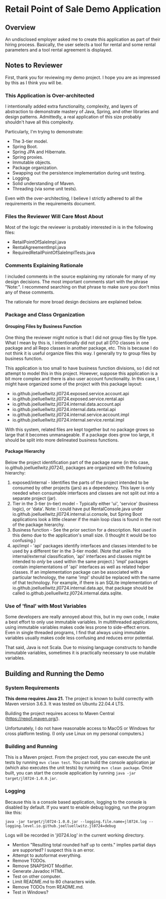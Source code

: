 # Retail Point of Sale Demo Application

## Overview

An undisclosed employer asked me to create this application as part of their hiring process. Basically, the user selects a tool for rental and some rental parameters and a tool rental agreement is displayed.

## Notes to Reviewer

First, thank you for reviewing my demo project. I hope you are as impressed by this as I think you will be.

### This Application is Over-architected

I intentionally added extra functionality, complexity, and layers of abstraction to demonstrate mastery of Java, Spring, and other libraries and design patterns. Admittedly, a real application of this size probably shouldn't have all this complexity.

Particularly, I'm trying to demonstrate:

* The 3-tier model.
* Spring Boot.
* Spring JPA and Hibernate.
* Spring proxies.
* Immutable objects.
* Package organization.
* Swapping out the persistence implementation during unit testing.
* Logging.
* Solid understanding of Maven.
* Threading (via some unit tests).

Even with the over-architecting, I believe I strictly adhered to all the requirements in the requirements document.

### Files the Reviewer Will Care Most About

Most of the logic the reviewer is probably interested in is in the following files:

* RetailPointOfSaleImpl.java
* RentalAgreementImpl.java
* RequiredRetailPointOfSaleImplTests.java

### Comments Explaining Rationale

I included comments in the source explaining my rationale for many of my design decisions. The most important comments start with the phrase "Note:". I recommend searching on that phrase to make sure you don't miss any of these comments.

The rationale for more broad design decisions are explained below.

### Package and Class Organization

#### Grouping Files by Business Function

One thing the reviewer might notice is that I did not group files by file type. What I mean by this is, I intentionally did not put all DTO classes in one package and all Repo classes in another package, etc. This is because I do not think it is useful organize files this way. I generally try to group files by business function.

This application is too small to have business function divisions, so I did not attempt to model this in this project. However, suppose this application is a bit more complex and there is also user account functionality. In this case, I might have organized some of the project with this package layout:
* io.github.joelluellwitz.jl0724.exposed.service.account.api
* io.github.joelluellwitz.jl0724.exposed.service.rental.api
* io.github.joelluellwitz.jl0724.internal.data.account.api
* io.github.joelluellwitz.jl0724.internal.data.rental.api
* io.github.joelluellwitz.jl0724.internal.service.account.impl
* io.github.joelluellwitz.jl0724.internal.service.rental.impl

With this system, related files are kept together but no package grows so large that it becomes unmanageable. If a package does grow too large, it should be split into more delineated business functions.

#### Package Hierarchy

Below the project identification part of the package name (in this case, io.github.joelluellwitz.jl0724), packages are organized with the following hierarchy:

1. exposed/internal - Identifies the parts of the project intended to be consumed by other projects (jars) as a dependency. This layer is only needed when consumable interfaces and classes are not split out into a separate project (jar).
2. Tier in the 3-tier (n-tier) model - Typically either 'ui', 'service' (business logic), or 'data'. Note: I could have put RentalConsole.java under io.github.joelluellwitz.jl0724.internal.ui.console, but Spring Boot applications look a little cleaner if the main loop class is found in the root of the package hierarchy.
3. Business function - See the prior section for a description. Not used in this demo due to the application's small size. (I thought it would be too confusing.)
4. api/impl - 'api' packages identify interfaces and classes intended to be used by a different tier in the 3-tier model. (Note that unlike the internal/external classification, 'api' interfaces and classes might be intended to *only* be used within the same project.) 'impl' packages contain implementations of 'api' interfaces as well as related helper classes. If an implementation package can be associated with a particular technology, the name 'impl' should be replaced with the name of that technology. For example, if there is an SQLite implementation of io.github.joelluellwitz.jl0724.internal.data.api, that package should be called io.github.joelluellwitz.jl0724.internal.data.sqlite.

### Use of 'final' with Most Variables

Some developers are really annoyed about this, but in my own code, I make a best effort to only use immutable variables. In multithreaded applications, using immutable variables makes code less prone to side-effect errors. Even in single threaded programs, I find that always using immutable variables usually makes code less confusing and reduces error potential.

That said, Java is not Scala. Due to missing language constructs to handle immutable variables, sometimes it is practically necessary to use mutable variables.

## Building and Running the Demo

### System Requirements

**This demo requires Java 21.** The project is known to build correctly with Maven version 3.6.3. It was tested on Ubuntu 22.04.4 LTS.

Building the project requires access to Maven Central (https://repo1.maven.org/).

Unfortunately, I do not have reasonable access to MacOS or Windows for cross platform testing. (I only use Linux on my personal computers.)

### Building and Running

This is a Maven project. From the project root, you can execute the unit tests by running `mvn clean test`. You can build the console application jar (which also executes the unit tests) by running `mvn clean package`. Once built, you can start the console application by running `java -jar target/jl0724-1.0.0.jar`.

### Logging

Because this is a console based application, logging to the console is disabled by default. If you want to enable debug logging, run the program like this:
```
java -jar target/jl0724-1.0.0.jar --logging.file.name=jl0724.log --logging.level.io.github.joelluellwitz.jl0724=debug
```

Logs will be recorded in 'jl0724.log' in the current working directory.


* Mention "Resulting total rounded half up to cents." implies partial days are supported? I suspect this is an error.
* Attempt to autoformat everything.
* Remove TODOs.
* Remove SNAPSHOT Modifier.
* Generate Javadoc HTML.
* Test on other computer.
* Limit README.md to 80 characters wide.
* Remove TODOs from README.md.
* Test in Windows?